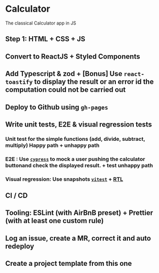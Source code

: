 # Calculator

The classical Calculator app in JS

## Step 1: HTML + CSS + JS

## Convert to **ReactJS** + **Styled Components**

## Add **Typescript** & **zod** + [Bonus] Use `react-toastify` to display the result or an error id the computation could not be carried out

## **Deploy** to Github using `gh-pages`

## Write unit tests, E2E & visual regression tests

### Unit test for the simple functions (add, divide, subtract, multiply) **Happy** path + **unhappy** path

### **E2E** : Use [`cypress`](https://www.cypress.io/) to mock a user pushing the calculator buttonand check the displayed result. + test **unhappy** path

### Visual regression: Use snapshots [`vitest`](https://vitest.dev/guide/snapshot.html#use-snapshots) + [RTL](https://testing-library.com/docs/react-testing-library/intro/)

## **CI / CD**

## **Tooling**: ESLint (with AirBnB preset) + Prettier (with at least one custom rule)

## Log an **issue**, create a **MR**, correct it and auto redeploy

## Create a project **template** from this one
